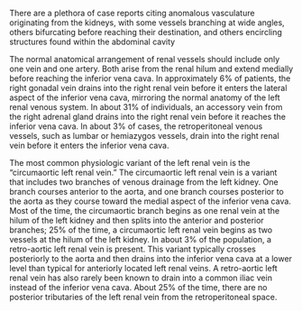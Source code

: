There are a plethora of case reports citing anomalous vasculature originating from the kidneys, with some vessels branching at wide angles, others bifurcating before reaching their destination, and others encircling structures found within the abdominal cavity

The normal anatomical arrangement of renal vessels should include only one vein and one artery. Both arise from the renal hilum and extend medially before reaching the inferior vena cava. In approximately 6% of patients, the right gonadal vein drains into the right renal vein before it enters the lateral aspect of the inferior vena cava, mirroring the normal anatomy of the left renal venous system. In about 31% of individuals, an accessory vein from the right adrenal gland drains into the right renal vein before it reaches the inferior vena cava. In about 3% of cases, the retroperitoneal venous vessels, such as lumbar or hemiazygos vessels, drain into the right renal vein before it enters the inferior vena cava.

The most common physiologic variant of the left renal vein is the “circumaortic left renal vein.” The circumaortic left renal vein is a variant that includes two branches of venous drainage from the left kidney. One branch courses anterior to the aorta, and one branch courses posterior to the aorta as they course toward the medial aspect of the inferior vena cava. Most of the time, the circumaortic branch begins as one renal vein at the hilum of the left kidney and then splits into the anterior and posterior branches; 25% of the time, a circumaortic left renal vein begins as two vessels at the hilum of the left kidney. In about 3% of the population, a retro-aortic left renal vein is present. This variant typically crosses posteriorly to the aorta and then drains into the inferior vena cava at a lower level than typical for anteriorly located left renal veins. A retro-aortic left renal vein has also rarely been known to drain into a common iliac vein instead of the inferior vena cava. About 25% of the time, there are no posterior tributaries of the left renal vein from the retroperitoneal space.
